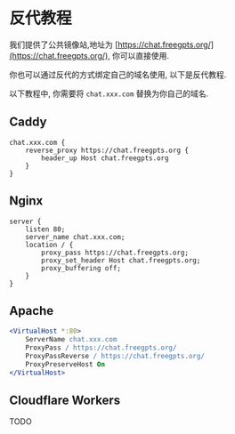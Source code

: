 # 反代教程

我们提供了公共镜像站,地址为 [https://chat.freegpts.org/](https://chat.freegpts.org/), 你可以直接使用.

你也可以通过反代的方式绑定自己的域名使用, 以下是反代教程.

以下教程中, 你需要将 `chat.xxx.com` 替换为你自己的域名.

## Caddy

```caddyfile
chat.xxx.com {
	reverse_proxy https://chat.freegpts.org {
		header_up Host chat.freegpts.org
	}
}
```

## Nginx

```nginx
server {
    listen 80;
    server_name chat.xxx.com;
    location / {
        proxy_pass https://chat.freegpts.org;
        proxy_set_header Host chat.freegpts.org;
        proxy_buffering off;
    }
}
```

## Apache

```apache
<VirtualHost *:80>
    ServerName chat.xxx.com
    ProxyPass / https://chat.freegpts.org/
    ProxyPassReverse / https://chat.freegpts.org/
    ProxyPreserveHost On
</VirtualHost>
```

## Cloudflare Workers

TODO